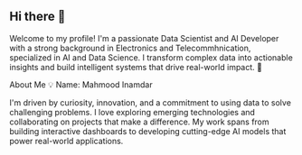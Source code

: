 ## Hi there 👋

Welcome to my profile! I'm a passionate Data Scientist and AI Developer with a strong background in Electronics and Telecommhnication, specialized in AI and Data Science. I transform complex data into actionable insights and build intelligent systems that drive real-world impact. 🚀

About Me 💡
Name: Mahmood Inamdar

I'm driven by curiosity, innovation, and a commitment to using data to solve challenging problems. I love exploring emerging technologies and collaborating on projects that make a difference. My work spans from building interactive dashboards to developing cutting-edge AI models that power real-world applications.



<!--
**MahmoodInamdar/MahmoodInamdar** is a ✨ _special_ ✨ repository because its `README.md` (this file) appears on your GitHub profile.

Here are some ideas to get you started:

- 🔭 I’m currently working on ...
- 🌱 I’m currently learning ...
- 👯 I’m looking to collaborate on ...
- 🤔 I’m looking for help with ...
- 💬 Ask me about ...
- 📫 How to reach me: ...
- 😄 Pronouns: ...
- ⚡ Fun fact: ...
-->
